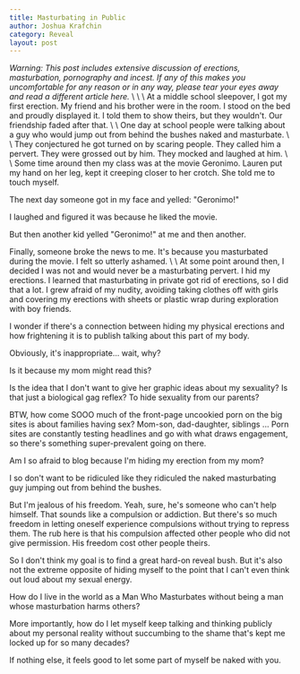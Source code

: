 ```yaml
---
title: Masturbating in Public
author: Joshua Krafchin
category: Reveal
layout: post
---
```

*Warning: This post includes extensive discussion of erections, masturbation, pornography and incest. If any of this makes you uncomfortable for any reason or in any way, please tear your eyes away and read a different article here.*
\\
\\
\\
At a middle school sleepover, I got my first erection. My friend and his brother were in the room. I stood on the bed and proudly displayed it. I told them to show theirs, but they wouldn't. Our friendship faded after that.
\\
\\
One day at school people were talking about a guy who would jump out from behind the bushes naked and masturbate.
\\
\\
They conjectured he got turned on by scaring people. They called him a pervert. They were grossed out by him. They mocked and laughed at him.
\\
\\
Some time around then my class was at the movie Geronimo. Lauren put my hand on her leg, kept it creeping closer to her crotch. She told me to touch myself.

The next day someone got in my face and yelled: "Geronimo!"

I laughed and figured it was because he liked the movie.

But then another kid yelled "Geronimo!" at me and then another.

Finally, someone broke the news to me. It's because you masturbated during the movie. I felt so utterly ashamed.
\\
\\
At some point around then, I decided I was not and would never be a masturbating pervert. I hid my erections. I learned that masturbating in private got rid of erections, so I did that a lot. I grew afraid of my nudity, avoiding taking clothes off with girls and covering my erections with sheets or plastic wrap during exploration with boy friends.

I wonder if there's a connection between hiding my physical erections and how frightening it is to publish talking about this part of my body.

Obviously, it's inappropriate... wait, why?

Is it because my mom might read this?

Is the idea that I don't want to give her graphic ideas about my sexuality? Is that just a biological gag reflex? To hide sexuality from our parents?

BTW, how come SOOO much of the front-page uncookied porn on the big sites is about families having sex? Mom-son, dad-daughter, siblings ... Porn sites are constantly testing headlines and go with what draws engagement, so there's something super-prevalent going on there.

Am I so afraid to blog because I'm hiding my erection from my mom?

I so don't want to be ridiculed like they ridiculed the naked masturbating guy jumping out from behind the bushes.

But I'm jealous of his freedom. Yeah, sure, he's someone who can't help himself. That sounds like a compulsion or addiction. But there's so much freedom in letting oneself experience compulsions without trying to repress them. The rub here is that his compulsion affected other people who did not give permission. His freedom cost other people theirs.

So I don't think my goal is to find a great hard-on reveal bush. But it's also not the extreme opposite of hiding myself to the point that I can't even think out loud about my sexual energy.

How do I live in the world as a Man Who Masturbates without being a man whose masturbation harms others?

More importantly, how do I let myself keep talking and thinking publicly about my personal reality without succumbing to the shame that's kept me locked up for so many decades?

If nothing else, it feels good to let some part of myself be naked with you.
